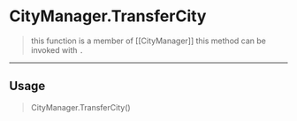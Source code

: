 # CityManager.TransferCity
> this function is a member of [[CityManager]]
> this method can be invoked with `.`
-----
## Usage
> CityManager.TransferCity()
